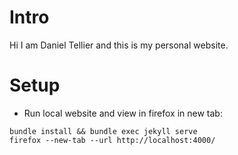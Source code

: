 # Intro
Hi I am Daniel Tellier and this is my personal website.

# Setup
- Run local website and view in firefox in new tab:
```shell
bundle install && bundle exec jekyll serve
firefox --new-tab --url http://localhost:4000/
```
